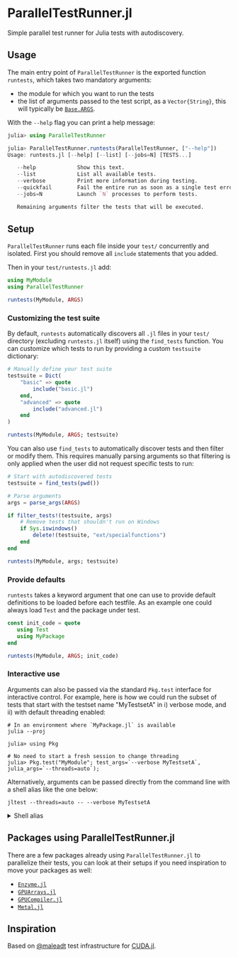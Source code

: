 # ParallelTestRunner.jl

Simple parallel test runner for Julia tests with autodiscovery.

## Usage

The main entry point of `ParallelTestRunner` is the exported function `runtests`, which takes two mandatory arguments:

* the module for which you want to run the tests
* the list of arguments passed to the test script, as a `Vector{String}`, this will typically be [`Base.ARGS`](https://docs.julialang.org/en/v1/base/constants/#Base.ARGS).

With the `--help` flag you can print a help message:

```julia
julia> using ParallelTestRunner

julia> ParallelTestRunner.runtests(ParallelTestRunner, ["--help"])
Usage: runtests.jl [--help] [--list] [--jobs=N] [TESTS...]

   --help             Show this text.
   --list             List all available tests.
   --verbose          Print more information during testing.
   --quickfail        Fail the entire run as soon as a single test errored.
   --jobs=N           Launch `N` processes to perform tests.

   Remaining arguments filter the tests that will be executed.
```

## Setup

`ParallelTestRunner` runs each file inside your `test/` concurrently and isolated.
First you should remove all `include` statements that you added.

Then in your `test/runtests.jl` add:

```julia
using MyModule
using ParallelTestRunner

runtests(MyModule, ARGS)
```

### Customizing the test suite

By default, `runtests` automatically discovers all `.jl` files in your `test/` directory (excluding `runtests.jl` itself) using the `find_tests` function. You can customize which tests to run by providing a custom `testsuite` dictionary:

```julia
# Manually define your test suite
testsuite = Dict(
    "basic" => quote
        include("basic.jl")
    end,
    "advanced" => quote
        include("advanced.jl")
    end
)

runtests(MyModule, ARGS; testsuite)
```

You can also use `find_tests` to automatically discover tests and then filter or modify them. This requires manually parsing arguments so that filtering is only applied when the user did not request specific tests to run:

```julia
# Start with autodiscovered tests
testsuite = find_tests(pwd())

# Parse arguments
args = parse_args(ARGS)

if filter_tests!(testsuite, args)
    # Remove tests that shouldn't run on Windows
    if Sys.iswindows()
        delete!(testsuite, "ext/specialfunctions")
    end
end

runtests(MyModule, args; testsuite)
```

### Provide defaults

`runtests` takes a keyword argument that one can use to provide default definitions to be loaded before each testfile.
As an example one could always load `Test` and the package under test.

```julia
const init_code = quote
   using Test
   using MyPackage
end

runtests(MyModule, ARGS; init_code)
```

### Interactive use

Arguments can also be passed via the standard `Pkg.test` interface for interactive control. For example, here is how we could run the subset of tests that start with the testset name "MyTestsetA" in i) verbose mode, and ii) with default threading enabled:

```julia-repl
# In an environment where `MyPackage.jl` is available
julia --proj

julia> using Pkg

# No need to start a fresh session to change threading
julia> Pkg.test("MyModule"; test_args=`--verbose MyTestsetA`, julia_args=`--threads=auto`);
```
Alternatively, arguments can be passed directly from the command line with a shell alias like the one below:

```julia-repl
jltest --threads=auto -- --verbose MyTestsetA
```

<details><summary>Shell alias</summary> 

```shell
function jltest {
    julia=(julia)

    # certain arguments (like those beginnning with a +) need to come first
    if [[ $# -gt 0 && "$1" = +* ]]; then
        julia+=("$1")
        shift
    fi

    "${julia[@]}" --startup-file=no --project -e "using Pkg; Pkg.API.test(; test_args=ARGS)" "$@"
}
```  

</details>

## Packages using ParallelTestRunner.jl

There are a few packages already using `ParallelTestRunner.jl` to parallelize their tests, you can look at their setups if you need inspiration to move your packages as well:

* [`Enzyme.jl`](https://github.com/EnzymeAD/Enzyme.jl/blob/main/test/runtests.jl)
* [`GPUArrays.jl`](https://github.com/JuliaGPU/GPUArrays.jl/blob/master/test/runtests.jl)
* [`GPUCompiler.jl`](https://github.com/JuliaGPU/GPUCompiler.jl/blob/master/test/runtests.jl)
* [`Metal.jl`](https://github.com/JuliaGPU/Metal.jl/blob/main/test/runtests.jl)

## Inspiration
Based on [@maleadt](https://github.com/maleadt) test infrastructure for [CUDA.jl](https://github.com/JuliaGPU/CUDA.jl).
